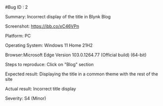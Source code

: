 #Bug ID : 2

Summary: Incorrect display of the title in Blynk Blog

Screenshot: https://ibb.co/xC46VPn

Platform: PC

Operating System: Windows 11 Home 21H2

Browser:Microsoft Edge
Version 103.0.1264.77 (Official build) (64-bit)

Steps to reproduce: Click on "Blog" section

Expected result: Displaying the title in a common theme with the rest of the site

Actual result: Incorrect title display

Severity: S4 (Minor)